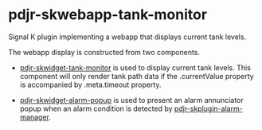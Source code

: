 # pdjr-skwebapp-tank-monitor

Signal K plugin implementing a webapp that displays current tank levels.

The webapp display is constructed from two components.

* [pdjr-skwidget-tank-monitor](https://github.com/preeve9534/pdjr-skwidget-tank-monitor#readme)
  is used to display current tank levels.
  This component will only render tank path data if the .currentValue
  property is accompanied by .meta.timeout property.
  
* [pdjr-skwidget-alarm-popup](https://github.com/preeve9534/pdjr-skwidget-alarm-popup#readme)
  is used to present an alarm annunciator popup when an alarm
  condition is detected by
  [pdjr-skplugin-alarm-manager](https://github.com/preeve9534/pdjr-skplugin-alarm-manager#readme).

